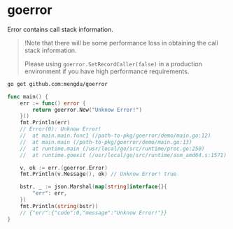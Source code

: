 # goerror

Error contains call stack information.

> !Note that there will be some performance loss in obtaining the call stack information.
>
> Please using `goerror.SetRecordCaller(false)` in a production environment if you have high performance requirements.

```sh
go get github.com:mengdu/goerror
```

```go
func main() {
	err := func() error {
		return goerror.New("Unknow Error!")
	}()
	fmt.Println(err)
	// Error(0): Unknow Error!
	// 	at main.main.func1 (/path-to-pkg/goerror/demo/main.go:12)
	// 	at main.main (/path-to-pkg/goerror/demo/main.go:13)
	// 	at runtime.main (/usr/local/go/src/runtime/proc.go:250)
	// 	at runtime.goexit (/usr/local/go/src/runtime/asm_amd64.s:1571)

	v, ok := err.(goerror.Error)
	fmt.Println(v.Message(), ok) // Unknow Error! true

	bstr, _ := json.Marshal(map[string]interface{}{
		"err": err,
	})
	fmt.Println(string(bstr))
	// {"err":{"code":0,"message":"Unknow Error!"}}
}
```
